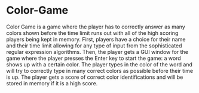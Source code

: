 # Color-Game
Color Game is a game where the player has to correctly answer as many colors shown before the time limit runs out with all of the high scoring players being kept in memory. First, players have a choice for their name and their time limit allowing for any type of input from the sophisticated regular expression algorithms. Then, the player gets a GUI window for the game where the player presses the Enter key to start the game: a word shows up with a certain color. The player types in the color of the word and will try to correctly type in many correct colors as possible before their time is up. The player gets a score of correct color identifications and will be stored in memory if it is a high score.
